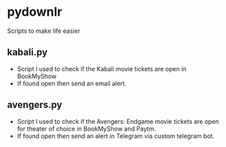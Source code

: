 # pydownlr
Scripts to make life easier<br/>

## kabali.py<br/>
* Script I used to check if the Kabali movie tickets are open in BookMyShow<br/>
* If found open then send an email alert.
## avengers.py<br/>
* Script I used to check if the Avengers: Endgame movie tickets are open for theater of choice in BookMyShow and Paytm. 
* If found open then send an alert in Telegram via custom telegram bot.
